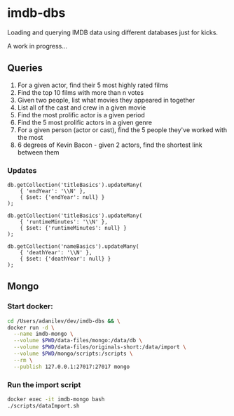 # imdb-dbs

Loading and querying IMDB data using different databases just for kicks.

A work in progress...



## Queries

1. For a given actor, find their 5 most highly rated films
2. Find the top 10 films with more than n votes
3. Given two people, list what movies they appeared in together
4. List all of the cast and crew in a given movie
5. Find the most prolific actor is a given period
6. Find the 5 most prolific actors in a given genre 
7. For a given person (actor or cast), find the 5 people they've worked with the most
8. 6 degrees of Kevin Bacon - given 2 actors, find the shortest link between them

### Updates
```
db.getCollection('titleBasics').updateMany(
    { 'endYear': '\\N' }, 
    { $set: {'endYear': null} }
);

db.getCollection('titleBasics').updateMany(
    { 'runtimeMinutes': '\\N' }, 
    { $set: {'runtimeMinutes': null} }
);

db.getCollection('nameBasics').updateMany(
    { 'deathYear': '\\N' }, 
    { $set: {'deathYear': null} }
);
```



## Mongo

### Start docker:

```bash
cd /Users/adanilev/dev/imdb-dbs && \
docker run -d \
  --name imdb-mongo \
  --volume $PWD/data-files/mongo:/data/db \
  --volume $PWD/data-files/originals-short:/data/import \
  --volume $PWD/mongo/scripts:/scripts \
  --rm \
  --publish 127.0.0.1:27017:27017 mongo
```

### Run the import script
```bash
docker exec -it imdb-mongo bash
./scripts/dataImport.sh
```